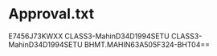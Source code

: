 # Approval.txt
E7456J73KWXX
CLASS3-MahinD34D1994SETU
CLASS3-MahinD34D1994SETU
BHMT.MAHIN63A505F324-BHT04==
